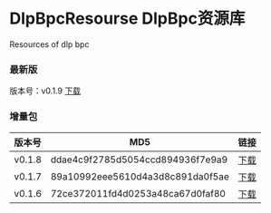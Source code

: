 # DlpBpcResourse DlpBpc资源库
Resources of dlp bpc 

### 最新版
版本号：v0.1.9 [下载](./src/pack/release.zip)

### 增量包
|版本号    |MD5                               |链接                                       |
|:---      | ---                              | ---                                       |
|v0.1.8    |ddae4c9f2785d5054ccd894936f7e9a9  |[下载](./src/v0.1.8/release.zip)           |
|v0.1.7    |89a10992eee5610d4a3d8c891da0f5ae  |[下载](./src/v0.1.7/release.zip)           |
|v0.1.6    |72ce372011fd4d0253a48ca67d0faf80  |[下载](./src/v0.1.6/release.zip)           |

